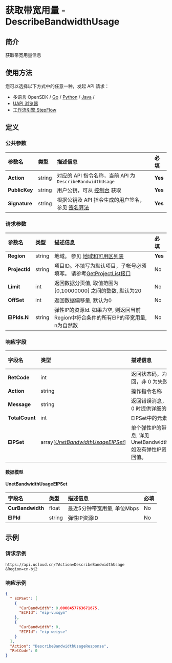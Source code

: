 # 获取带宽用量 - DescribeBandwidthUsage

## 简介

获取带宽用量信息






## 使用方法

您可以选择以下方式中的任意一种，发起 API 请求：
- 多语言 OpenSDK / [Go](https://github.com/ucloud/ucloud-sdk-go) / [Python](https://github.com/ucloud/ucloud-sdk-python3) / [Java](https://github.com/ucloud/ucloud-sdk-java) /
- [UAPI 浏览器](https://console.ucloud.cn/uapi/detail?id=DescribeBandwidthUsage)
- [工作流引擎 StepFlow](https://console.ucloud.cn/stepflow/manage/)


## 定义

### 公共参数

| 参数名 | 类型 | 描述信息 | 必填 |
|:---|:---|:---|:---|
| **Action**     | string  | 对应的 API 指令名称，当前 API 为 `DescribeBandwidthUsage`                        | **Yes** |
| **PublicKey**  | string  | 用户公钥，可从 [控制台](https://console.ucloud.cn/uapi/apikey) 获取                                             | **Yes** |
| **Signature**  | string  | 根据公钥及 API 指令生成的用户签名，参见 [签名算法](api/summary/signature.md)  | **Yes** |

### 请求参数

| 参数名 | 类型 | 描述信息 | 必填 |
|:---|:---|:---|:---|
| **Region** | string | 地域。 参见 [地域和可用区列表](api/summary/regionlist) |**Yes**|
| **ProjectId** | string | 项目ID。不填写为默认项目，子帐号必须填写。 请参考[GetProjectList接口](api/summary/get_project_list) |No|
| **Limit** | int | 返回数据分页值, 取值范围为 [0,10000000] 之间的整数, 默认为20 |No|
| **OffSet** | int | 返回数据偏移量, 默认为0 |No|
| **EIPIds.N** | string | 弹性IP的资源Id. 如果为空, 则返回当前 Region中符合条件的所有EIP的带宽用量, n为自然数 |No|

### 响应字段

| 字段名 | 类型 | 描述信息 | 必填 |
|:---|:---|:---|:---|
| **RetCode** | int | 返回状态码，为 0 则为成功返回，非 0 为失败 |**Yes**|
| **Action** | string | 操作指令名称 |**Yes**|
| **Message** | string | 返回错误消息，当 `RetCode` 非 0 时提供详细的描述信息 |No|
| **TotalCount** | int | EIPSet中的元素个数 |No|
| **EIPSet** | array[[*UnetBandwidthUsageEIPSet*](#UnetBandwidthUsageEIPSet)] | 单个弹性IP的带宽用量详细信息, 详见 UnetBandwidthUsageEIPSet, 如没有弹性IP资源则没有该返回值。 |No|

#### 数据模型


#### UnetBandwidthUsageEIPSet

| 字段名 | 类型 | 描述信息 | 必填 |
|:---|:---|:---|:---|
| **CurBandwidth** | float | 最近5分钟带宽用量, 单位Mbps |No|
| **EIPId** | string | 弹性IP资源ID |No|

## 示例

### 请求示例
    
```
https://api.ucloud.cn/?Action=DescribeBandwidthUsage
&Region=cn-bj2
```

### 响应示例
    
```json
{
  " EIPSet": [
    {
      "CurBandwidth": 0.0000457763671875,
      "EIPId": "eip-vuxqym"
    },
    {
      "CurBandwidth": 0,
      "EIPId": "eip-weiyse"
    }
  ],
  "Action": "DescribeBandwidthUsageResponse",
  "RetCode": 0
}
```





